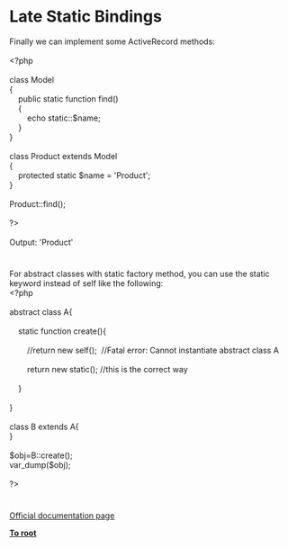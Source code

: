 # Late Static Bindings




<div class="phpcode"><span class="html">
Finally we can implement some ActiveRecord methods:
<br>
<br><span class="default">&lt;?php
<br>
<br></span><span class="keyword">class </span><span class="default">Model
<br></span><span class="keyword">{
<br>&#xA0; &#xA0; public static function </span><span class="default">find</span><span class="keyword">()
<br>&#xA0; &#xA0; {
<br>&#xA0; &#xA0; &#xA0; &#xA0; echo static::</span><span class="default">$name</span><span class="keyword">;
<br>&#xA0; &#xA0; }
<br>}
<br>
<br>class </span><span class="default">Product </span><span class="keyword">extends </span><span class="default">Model
<br></span><span class="keyword">{
<br>&#xA0; &#xA0; protected static </span><span class="default">$name </span><span class="keyword">= </span><span class="string">&apos;Product&apos;</span><span class="keyword">;
<br>}
<br>
<br></span><span class="default">Product</span><span class="keyword">::</span><span class="default">find</span><span class="keyword">();
<br>
<br></span><span class="default">?&gt;
<br></span>
<br>Output: &apos;Product&apos;</span>
</div>
  

#


<div class="phpcode"><span class="html">
For abstract classes with static factory method, you can use the static keyword instead of self like the following:<br><span class="default">&lt;?php<br><br></span><span class="keyword">abstract class </span><span class="default">A</span><span class="keyword">{<br>&#xA0; &#xA0; <br>&#xA0; &#xA0; static function </span><span class="default">create</span><span class="keyword">(){<br><br>&#xA0; &#xA0; &#xA0; &#xA0; </span><span class="comment">//return new self();&#xA0; //Fatal error: Cannot instantiate abstract class A<br><br>&#xA0; &#xA0; &#xA0; &#xA0; </span><span class="keyword">return new static(); </span><span class="comment">//this is the correct way<br><br>&#xA0; &#xA0; </span><span class="keyword">}<br>&#xA0; &#xA0; <br>}<br><br>class </span><span class="default">B </span><span class="keyword">extends </span><span class="default">A</span><span class="keyword">{<br>}<br><br></span><span class="default">$obj</span><span class="keyword">=</span><span class="default">B</span><span class="keyword">::</span><span class="default">create</span><span class="keyword">();<br></span><span class="default">var_dump</span><span class="keyword">(</span><span class="default">$obj</span><span class="keyword">);<br><br></span><span class="default">?&gt;</span>
</span>
</div>
  

#

[Official documentation page](https://www.php.net/manual/en/language.oop5.late-static-bindings.php)

**[To root](/README.md)**